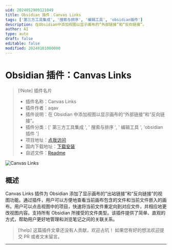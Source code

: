 ```yaml
---
uid: 2024052909121049
title: Obsidian 插件：Canvas Links
tags: ['第三方工具集成', '搜索与排序', '编辑工具', 'obsidian插件']
description: 在Obsidian中添加视图以显示画布的“外部链接”和“反向链接”。
author: AI
type: auto
draft: false
editable: false
modified: 20240101000000
---
```


# Obsidian 插件：Canvas Links

> [!Note] 插件名片
> - 插件名称：Canvas Links
> - 插件作者：aqav
> - 插件说明：在 Obsidian 中添加视图以显示画布的“外部链接”和“反向链接”。
> - 插件分类：[' 第三方工具集成 ', ' 搜索与排序 ', ' 编辑工具 ', 'obsidian 插件 ']
> - 项目地址：[点我访问](https://github.com/aqav/obsidian-canvas-links)
> - 国内下载地址：[下载安装](https://pkmer.cn/products/plugin/pluginMarket/?canvas-links)
> - 自述文件：[Readme](https://ghproxy.net/https://raw.githubusercontent.com/aqav/obsidian-canvas-links/master/README.md)

![Canvas Links](https://cdn.pkmer.cn/covers/canvas-links.gif!pkmer)

## 概述

Canvas Links 插件为 Obsidian 添加了显示画布的“出站链接”和“反向链接”的视图功能。通过插件，用户可以方便地查看当前画布包含的文件和当前文件嵌入的画布。用户可以点击视图中的项目，快速将当前文件重定向到对应文件，并相应地更改视图内容。支持所有 Obsidian 所接受的文件类型。该插件提供了简单、直观的方式，帮助用户更好地管理和浏览笔记之间的关联关系。

> [!help]
> 这篇插件文章还没有人贡献，欢迎占坑！
> 如果您有好的想法欢迎提交 PR 或者文末留言。

---



